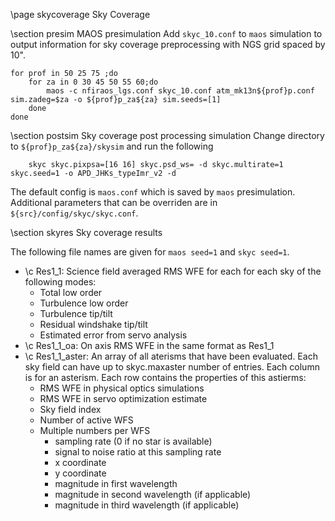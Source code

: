 \page skycoverage Sky Coverage

\section presim MAOS presimulation
Add `skyc_10.conf` to `maos` simulation to output information for sky coverage preprocessing with NGS grid spaced by 10". 
```
for prof in 50 25 75 ;do
	for za in 0 30 45 50 55 60;do
		maos -c nfiraos_lgs.conf skyc_10.conf atm_mk13n${prof}p.conf sim.zadeg=$za -o ${prof}p_za${za} sim.seeds=[1] 
	done
done
```
\section postsim Sky coverage post processing simulation
Change directory to `${prof}p_za${za}/skysim` and run the following
```
	skyc skyc.pixpsa=[16 16] skyc.psd_ws= -d skyc.multirate=1 skyc.seed=1 -o APD_JHKs_typeImr_v2 -d  
```
The default config is `maos.conf` which is saved by `maos` presimulation. Additional parameters that can be overriden are in `${src}/config/skyc/skyc.conf`. 

\section skyres Sky coverage results

The following file names are given for `maos seed=1` and `skyc seed=1`.

- \c Res1_1: Science field averaged RMS WFE for each for each sky of the following modes:
	- Total low order 
	- Turbulence low order
	- Turbulence tip/tilt
	- Residual windshake tip/tilt
	- Estimated error from servo analysis
- \c Res1_1_oa: On axis RMS WFE in the same format as Res1_1
- \c Res1_1_aster: An array of all aterisms that have been evaluated. Each sky field can have up to skyc.maxaster number of entries. Each column is for an asterism. Each row contains the properties of this astierms:
	- RMS WFE in physical optics simulations
	- RMS WFE in servo optimization estimate
	- Sky field index
	- Number of active WFS
	- Multiple numbers per WFS
		- sampling rate (0 if no star is available)
		- signal to noise ratio at this sampling rate
		- x coordinate
		- y coordinate
		- magnitude in first wavelength
		- magnitude in second wavelength (if applicable)
		- magnitude in third wavelength (if applicable)
	
